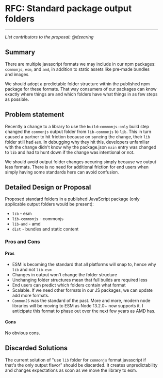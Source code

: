 # RFC: Standard package output folders

---

_List contributors to the proposal: @dzearing_

## Summary

There are multiple javascript formats we may include in our npm packages: `commonjs`, `esm`, and `amd`, in addition to static assets like pre-made bundles and images.

We should adopt a predictable folder structure within the published npm package for these formats. That way consumers of our packages can know exactly where things are and which folders have what things in as few steps as possible.

## Problem statement

Recently a change to a library to use the `build:commonjs-only` build step changed the `commonjs` output folder from `lib-commonjs` to `lib`. This in turn caused a partner to hit friction because on syncing the change, their `lib` folder still had `esm`. In debugging why they hit this, developers unfamiliar with the change didn't know why the package.json `main` entry was changed to `lib` and had to hunt down if the change was intentional or not.

We should avoid output folder changes occuring simply because we output less formats. There is no need for additional friction for end users when simply having some standards here can avoid confusion.

## Detailed Design or Proposal

Proposed standard folders in a published JavaScript package (only applicable output folders would be present):

- `lib` - esm
- `lib-commonjs` - commonjs
- `lib-amd` - amd
- `dist` - bundles and static content

### Pros and Cons

#### Pros

- ESM is becoming the standard that all platforms will snap to, hence why `lib` and not `lib-esm`
- Changes in output won't change the folder structure
- Unchanging folder structures mean that full builds are required less
- End users can predict which folders contain what format
- Scalable. If we need other formats in our JS packages, we can update add more formats.
- `CommonJS` was the standard of the past. More and more, modern node libraries will be moving to ESM as Node 13.2.0+ now supports it. I anticipate this format to phase out over the next few years as AMD has.

#### Cons

No obvious cons.

## Discarded Solutions

The current solution of "use `lib` folder for `commonjs` format javascript if that's the only output flavor" should be discarded. It creates unpredictability and changes expectations as soon as we move the library to esm.
